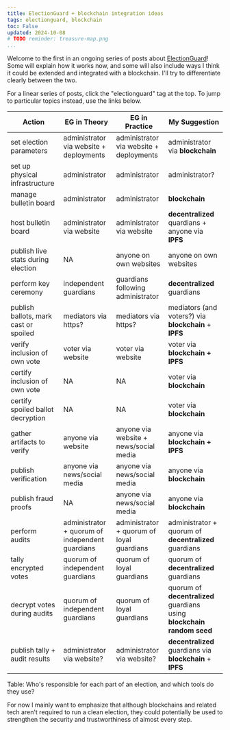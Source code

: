 ```yaml
---
title: ElectionGuard + blockchain integration ideas
tags: electionguard, blockchain
toc: False
updated: 2024-10-08
# TODO reminder: treasure-map.png
...
```


[eg-site]: https://www.electionguard.vote/

Welcome to the first in an ongoing series of posts about [ElectionGuard][eg-site]!
Some will explain how it works now, and some will also include ways I think it could be extended and integrated with a blockchain. I'll try to differentiate clearly between the two.

For a linear series of posts, click the "electionguard" tag at the top.
To jump to particular topics instead, use the links below.

Action|EG in Theory|EG in Practice|My Suggestion
-----|------|--------|-------
set election parameters|administrator via website + deployments |administrator via website + deployments|administrator via <b>blockchain</b>
set up physical infrastructure|administrator|administrator|administrator?
manage bulletin board|administrator|administrator|<b>blockchain</b>
host bulletin board|administrator via website|administrator via website|<b>decentralized</b> quardians + anyone via <b>IPFS</b>
publish live stats during election|NA|anyone on own websites|anyone on own websites
perform key ceremony|independent guardians|guardians following administrator|<b>decentralized</b> guardians
publish ballots, mark cast or spoiled|mediators via https?|mediators via https?|mediators (and voters?) via <b>blockchain</b> + <b>IPFS</b>
verify inclusion of own vote|voter via website|voter via website|voter via <b>blockchain + IPFS</b>
certify inclusion of own vote|NA|NA|voter via <b>blockchain</b>
certify spoiled ballot decryption|NA|NA|voter via <b>blockchain</b>
gather artifacts to verify|anyone via website|anyone via website + news/social media|anyone via <b>blockchain + IPFS</b>
publish verification|anyone via news/social media|anyone via news/social media|anyone via <b>blockchain</b>
publish fraud proofs|NA|anyone via news/social media|anyone via <b>blockchain</b>
perform audits|administrator + quorum of independent guardians|administrator + quorum of loyal guardians|administrator + quorum of <b>decentralized</b> guardians
tally encrypted votes|quorum of independent guardians|quorum of loyal guardians|quorum of <b>decentralized</b> guardians
decrypt votes during audits|quorum of independent guardians|quorum of loyal guardians|quorum of <b>decentralized</b> guardians using <b>blockchain random seed</b>
publish tally + audit results|administrator via website?|administrator via website?|<b>decentralized</b> guardians via <b>blockchain</b> + <b>IPFS</b>

Table: Who's responsible for each part of an election, and which tools do they use?

For now I mainly want to emphasize that although blockchains and related tech aren't required to run a clean election, they could potentially be used to strengthen the security and trustworthiness of almost every step.

